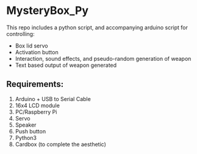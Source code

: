 # MysteryBox_Py

 This repo includes a python script, and accompanying arduino script for controlling:
 
 - Box lid servo
 - Activation button
 - Interaction, sound effects, and pseudo-random generation of weapon 
 - Text based output of weapon generated
 
## Requirements:

1. Arduino + USB to Serial Cable
1. 16x4 LCD module
1. PC/Raspberry Pi
1. Servo
1. Speaker
1. Push button 
1. Python3 
1. Cardbox (to complete the aesthetic)
